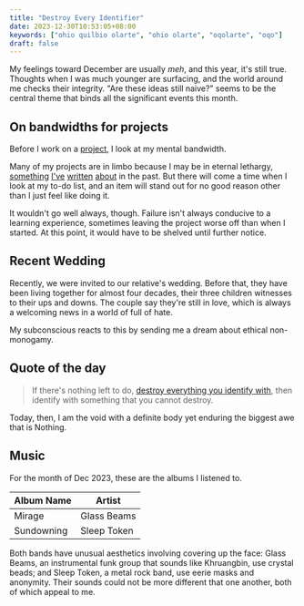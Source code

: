 ```yaml
---
title: "Destroy Every Identifier"
date: 2023-12-30T10:53:05+08:00
keywords: ["ohio quilbio olarte", "ohio olarte", "oqolarte", "oqo"]
draft: false
---
```


My feelings toward December are usually *meh*, and this year, it's still
true. Thoughts when I was much younger are surfacing, and the world
around me checks their integrity. "Are these ideas still naive?" seems
to be the central theme that binds all the significant events this
month.

## On bandwidths for projects

Before I work on a [project](/project), I look at my mental bandwidth.

Many of my projects are in limbo because I may be in eternal
lethargy, [something](/imbentori/#entry--154) [I've](/imbentori/#entry--292)
[written](/imbentori/#entry--378)
[about](/20) in the past. But there will come a time when I look at my to-do
list, and an item will stand out for no good reason other than
I just feel like doing it.

It wouldn't go well always, though. Failure isn't always conducive to a
learning experience, sometimes leaving the project worse off than when I
started. At this point, it would have to be shelved until further
notice.

## Recent Wedding

Recently, we were invited to our relative's wedding. Before that,
they have been living together for almost four decades,
their three children witnesses to their ups and downs.
The couple say they're still in love, which is always a
welcoming news in a world of full of hate.

My subconscious reacts to this by sending me a dream about ethical
non-monogamy.

## Quote of the day

> If there's nothing left to do, [destroy everything you identify with](https://realhumanbaby.tumblr.com/post/691974027004231680/what-should-i-do),
> then identify with something that you cannot destroy.

Today, then, I am the void with a definite body yet enduring the biggest awe that is Nothing.

## Music

For the month of Dec 2023, these are the albums I listened to.

| Album Name          | Artist             |
|---------------------|--------------------|
| Mirage              | Glass Beams        |
| Sundowning          | Sleep Token        |

Both bands have unusual aesthetics involving covering up the
face: Glass Beams, an instrumental funk group that sounds like Khruangbin, use
crystal beads; and Sleep Token, a metal rock band, use eerie masks and
anonymity. Their sounds could not be more different that one another,
both of which appeal to me.
